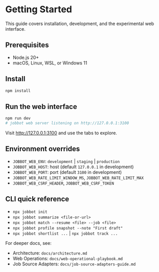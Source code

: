 # Getting Started

This guide covers installation, development, and the experimental web interface.

## Prerequisites

- Node.js 20+
- macOS, Linux, WSL, or Windows 11

## Install

```bash
npm install
```

## Run the web interface

```bash
npm run dev
# jobbot web server listening on http://127.0.0.1:3100
```

Visit http://127.0.0.1:3100 and use the tabs to explore.

## Environment overrides

- `JOBBOT_WEB_ENV`: `development` | `staging` | `production`
- `JOBBOT_WEB_HOST`: host (default `127.0.0.1` in development)
- `JOBBOT_WEB_PORT`: port (default `3100` in development)
- `JOBBOT_WEB_RATE_LIMIT_WINDOW_MS`, `JOBBOT_WEB_RATE_LIMIT_MAX`
- `JOBBOT_WEB_CSRF_HEADER`, `JOBBOT_WEB_CSRF_TOKEN`

## CLI quick reference

- `npx jobbot init`
- `npx jobbot summarize <file-or-url>`
- `npx jobbot match --resume <file> --job <file>`
- `npx jobbot profile snapshot --note "First draft"`
- `npx jobbot shortlist ...` | `npx jobbot track ...`

For deeper docs, see:
- Architecture: `docs/architecture.md`
- Web Operations: `docs/web-operational-playbook.md`
- Job Source Adapters: `docs/job-source-adapters-guide.md`
